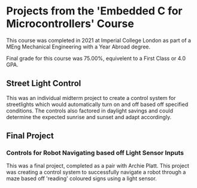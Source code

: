 # Projects from the 'Embedded C for Microcontrollers' Course 

This course was completed in 2021 at Imperial College London as part of a MEng Mechanical Engineering with a Year Abroad degree. 

Final grade for this course was 75.00%, equivelent to a First Class or 4.0 GPA. 



## Street Light Control 
This was an individual midterm project to create a control system for streetlights which would automatically turn on and off based off specified conditions. The controls also factored in daylight savings and could determine the expected sunrise and sunset and adapt accordingly. 

## Final Project
### Controls for Robot Navigating based off Light Sensor Inputs
This was a final project, completed as a pair with Archie Platt. This project was creating a control system to successfully navigate a robot through a maze based off 'reading' coloured signs using a light sensor. 
